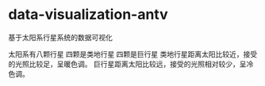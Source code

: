 # data-visualization-antv
基于太阳系行星系统的数据可视化

太阳系有八颗行星
四颗是类地行星
四颗是巨行星
类地行星距离太阳比较近，接受的光照比较足，呈暖色调。
巨行星距离太阳比较远，接受的光照相对较少，呈冷色调。

